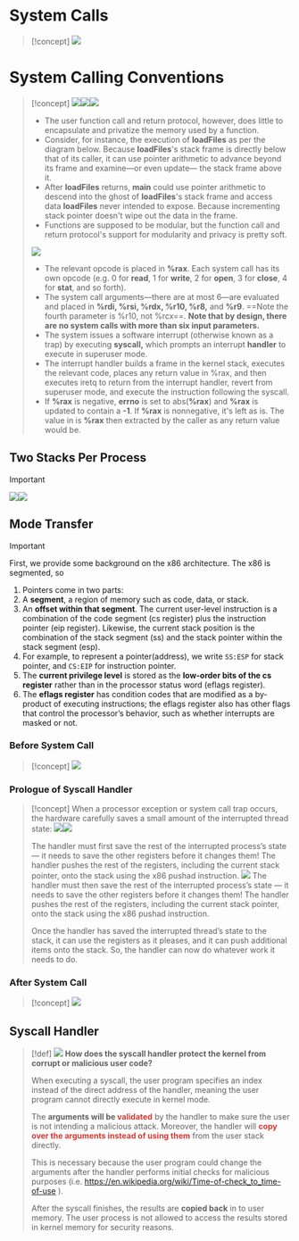 # System Calls
> [!concept]
> ![](System_Calls.assets/image-20231229110648752.png)




# System Calling Conventions
> [!concept]
> ![](System_Calls.assets/image-20231229111304102.png)![](System_Calls.assets/image-20231229111323839.png)![](System_Calls.assets/image-20231229111418387.png)
> - The user function call and return protocol, however, does little to encapsulate and privatize the memory used by a function. 
> - Consider, for instance, the execution of **loadFiles** as per the diagram below. Because **loadFiles**'s stack frame is directly below that of its caller, it can use pointer arithmetic to advance beyond its frame and examine—or even update— the stack frame above it. 
> - After **loadFiles** returns, **main** could use pointer arithmetic to descend into the ghost of **loadFiles**'s stack frame and access data **loadFiles** never intended to expose. Because incrementing stack pointer doesn't wipe out the data in the frame.
> - Functions are supposed to be modular, but the function call and return protocol's support for modularity and privacy is pretty soft.
> 
> ![](System_Calls.assets/image-20231229111932850.png)
> - The relevant opcode is placed in **%rax**. Each system call has its own opcode (e.g. 0 for **read**, 1 for **write**, 2 for **open**, 3 for **close**, 4 for **stat**, and so forth). 
> - The system call arguments—there are at most 6—are evaluated and placed in **%rdi, %rsi, %rdx, %r10, %r8,** and **%r9**. ==Note the fourth parameter is %r10, not %rcx==. **Note that by design, there are no system calls with more than six input parameters.**
> - The system issues a software interrupt (otherwise known as a trap) by executing **syscall,** which prompts an interrupt **handler** to execute in superuser mode. 
> - The interrupt handler builds a frame in the kernel stack, executes the relevant code, places any return value in %rax, and then executes iretq to return from the interrupt handler, revert from superuser mode, and execute the instruction following the syscall.
> - If **%rax** is negative, **errno** is set to abs(**%rax**) and **%rax** is updated to contain a ­**-1**. If **%rax** is nonnegative, it's left as is. The value in is **%rax** then extracted by the caller as any return value would be.


## Two Stacks Per Process
> [!important]
> ![](4_System_Calls.assets/image-20240229160520352.png)![](4_System_Calls.assets/image-20240229160531478.png)



## Mode Transfer
> [!important]
> First, we provide some background on the x86 architecture. The x86 is segmented, so 
> 1. Pointers come in two parts:
> 	1. A **segment**, a region of memory such as code, data, or stack.
> 	2. An **offset within that segment**. The current user-level instruction is a combination of the code segment (cs register) plus the instruction pointer (eip register). Likewise, the current stack position is the combination of the stack segment (ss) and the stack pointer within the stack segment (esp). 
> 	3. For example, to represent a pointer(address), we write `SS:ESP` for stack pointer, and `CS:EIP` for instruction pointer.
> 2. The **current privilege level** is stored as the **low-order bits of the cs register** rather than in the processor status word (eflags register). 
> 3. The **eflags register** has condition codes that are modified as a by-product of executing instructions; the eflags register also has other flags that control the processor’s behavior, such as whether interrupts are masked or not.


### Before System Call
> [!concept]
> ![](4_System_Calls.assets/image-20240229161245588.png)



### Prologue of Syscall Handler
> [!concept]
> When a processor exception or system call trap occurs, the hardware carefully saves a small amount of the interrupted thread state:
> ![](4_System_Calls.assets/image-20240229161507405.png)![](4_System_Calls.assets/image-20240229161617905.png)
> 
> The handler must first save the rest of the interrupted process’s state — it needs to save the other registers before it changes them! The handler pushes the rest of the registers, including the current stack pointer, onto the stack using the x86 pushad instruction.
> ![](4_System_Calls.assets/image-20240229161805669.png)
> The handler must then save the rest of the interrupted process’s state — it needs to save the other registers before it changes them! The handler pushes the rest of the registers, including the current stack pointer, onto the stack using the x86 pushad instruction.
> 
> Once the handler has saved the interrupted thread’s state to the stack, it can use the registers as it pleases, and it can push additional items onto the stack. So, the handler can now do whatever work it needs to do.


### After System Call
> [!concept]
> ![](4_System_Calls.assets/image-20240229162218359.png)







## Syscall Handler
> [!def]
>![](4_System_Calls.assets/image-20240229155246755.png) 
> **How does the syscall handler protect the kernel from corrupt or malicious user code?**
> 
> When executing a syscall, the user program specifies an index instead of the direct address of the handler, meaning the user program cannot directly execute in kernel mode. 
> 
> The **arguments will be <font color="#d83931">validated</font>** by the handler to make sure the user is not intending a malicious attack. Moreover, the handler will **<font color="#d83931">copy over the arguments instead of using them</font>** from the user stack directly. 
> 
> This is necessary because the user program could change the arguments after the handler performs initial checks for malicious purposes (i.e. https://en.wikipedia.org/wiki/Time-of-check_to_time-of-use ). 
> 
> After the syscall finishes, the results are **copied back** in to user memory. The user process is not allowed to access the results stored in kernel memory for security reasons.




